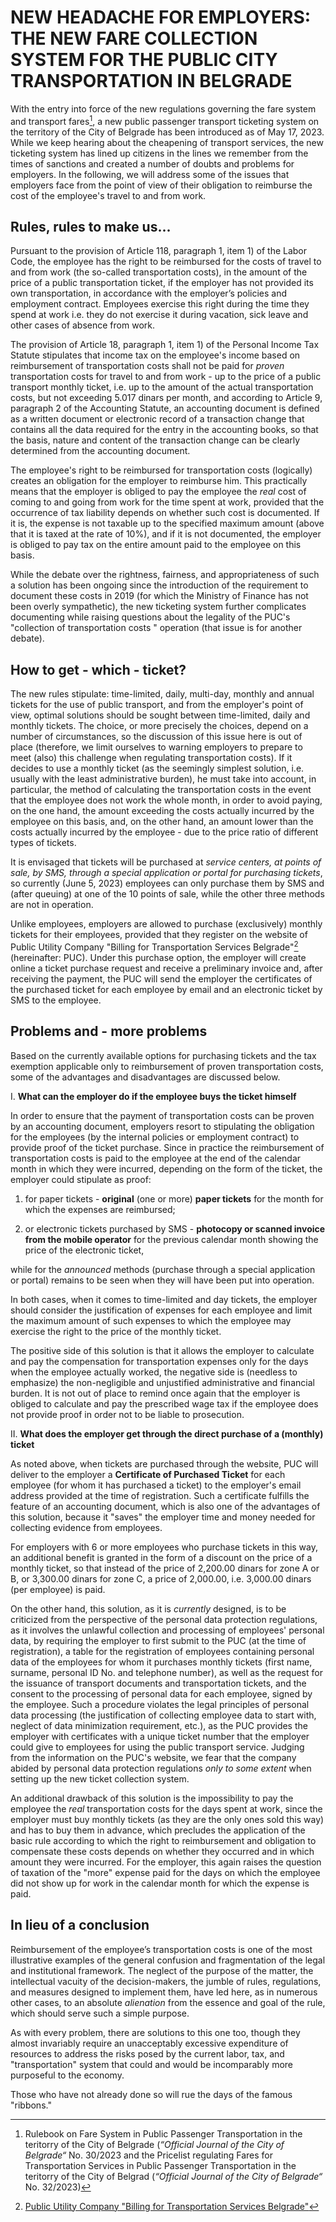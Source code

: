 # NEW HEADACHE FOR EMPLOYERS: THE NEW FARE COLLECTION SYSTEM FOR THE PUBLIC CITY TRANSPORTATION IN BELGRADE

With the entry into force of the new regulations governing the fare system and transport fares[^1], a new public passenger transport ticketing system on the territory of the City of Belgrade has been introduced as of May 17, 2023. While we keep hearing about the cheapening of transport services, the new ticketing system has lined up citizens in the lines we remember from the times of sanctions and created a number of doubts and problems for employers. In the following, we will address some of the issues that employers face from the point of view of their obligation to reimburse the cost of the employee's travel to and from work.

## Rules, rules to make us...

Pursuant to the provision of Article 118, paragraph 1, item 1) of the Labor Code, the employee has the right to be reimbursed for the costs of travel to and from work (the so-called transportation costs), in the amount of the price of a public transportation ticket, if the employer has not provided its own transportation, in accordance with the employer’s policies and employment contract. Employees exercise this right during the time they spend at work i.e. they do not exercise it during vacation, sick leave and other cases of absence from work.

The provision of Article 18, paragraph 1, item 1) of the Personal Income Tax Statute stipulates that income tax on the employee's income based on reimbursement of transportation costs shall not be paid for *proven* transportation costs for travel to and from work - up to the price of a public transport monthly ticket, i.e. up to the amount of the actual transportation costs, but not exceeding 5.017 dinars per month, and according to  Article 9, paragraph 2 of the Accounting Statute, an accounting document is defined as a written document or electronic record of a transaction change that contains all the data required for the entry in the accounting books, so that the basis, nature and content of the transaction change can be clearly determined from the accounting document.

The employee's right to be reimbursed for transportation costs (logically) creates an obligation for the employer to reimburse him. This practically means that the employer is obliged to pay the employee the *real* cost of coming to and going from work for the time spent at work, provided that the occurrence of tax liability depends on whether such cost is documented. If it is, the expense is not taxable up to the specified maximum amount (above that it is taxed at the rate of 10%), and if it is not documented, the employer is obliged to pay tax on the entire amount paid to the employee on this basis.

While the debate over the rightness, fairness, and appropriateness of such a solution has been ongoing since the introduction of the requirement to document these costs in 2019 (for which the Ministry of Finance has not been overly sympathetic), the new ticketing system further complicates documenting while raising questions about the legality of the PUC's "collection of transportation costs " operation (that issue is for another debate). 

## How to get - which - ticket?

The new rules stipulate: time-limited, daily, multi-day, monthly and annual tickets for the use of public transport, and from the employer's point of view, optimal solutions should be sought between time-limited, daily and monthly tickets. The choice, or more precisely the choices, depend on a number of circumstances, so the discussion of this issue here is out of place (therefore, we limit ourselves to warning employers to prepare to meet (also) this challenge when regulating transportation costs). If it decides to use a monthly ticket (as the seemingly simplest solution, i.e. usually with the least administrative burden), he must take into account, in particular, the method of calculating the transportation costs in the event that the employee does not work the whole month, in order to avoid paying, on the one hand, the amount exceeding the costs actually incurred by the employee on this basis, and, on the other hand, an amount lower than the costs actually incurred by the employee - due to the price ratio of different types of tickets.

It is envisaged that tickets will be purchased at *service centers, at points of sale, by SMS, through a special application or portal for purchasing tickets*, so currently (June 5, 2023) employees can only purchase them by SMS and (after queuing) at one of the 10 points of sale, while the other three methods are not in operation.

Unlike employees, employers are allowed to purchase (exclusively) monthly tickets for their employees, provided that they register on the website of Public Utility Company "Billing for Transportation Services Belgrade"[^2] (hereinafter: PUC). Under this purchase option, the employer will create online a ticket purchase request and receive a preliminary invoice and, after receiving the payment, the PUC will send the employer the certificates of the purchased ticket for each employee by email and an electronic ticket by SMS to the employee.

## Problems and - more problems

Based on the currently available options for purchasing tickets and the tax exemption applicable only to reimbursement of proven transportation costs, some of the advantages and disadvantages are discussed below.

I. **What can the employer do if the employee buys the ticket himself**

In order to ensure that the payment of transportation costs can be proven by an accounting document, employers resort to stipulating the obligation for the employees (by the internal policies or employment contract) to provide proof of the ticket purchase. Since in practice the reimbursement of transportation costs is paid to the employee at the end of the calendar month in which they were incurred, depending on the form of the ticket, the employer could stipulate as proof:

1.	for paper tickets - **original** (one or more) **paper tickets** for the month for which the expenses are reimbursed;

1.	or electronic tickets purchased by SMS - **photocopy or scanned invoice from the mobile operator** for the previous calendar month showing the price of the electronic ticket, 

while for the *announced* methods (purchase through a special application or portal) remains to be seen when they will have been put into operation.

In both cases, when it comes to time-limited and day tickets, the employer should consider the justification of expenses for each employee and limit the maximum amount of such expenses to which the employee may exercise the right to the price of the monthly ticket.

The positive side of this solution is that it allows the employer to calculate and pay the compensation for transportation expenses only for the days when the employee actually worked, the negative side is (needless to emphasize) the non-negligible and unjustified administrative and financial burden. It is not out of place to remind once again that the employer is obliged to calculate and pay the prescribed wage tax if the employee does not provide proof in order not to be liable to prosecution.

II. **What does the employer get through the direct purchase of a (monthly) ticket**

As noted above, when tickets are purchased through the website, PUC will deliver to the employer a **Certificate of Purchased Ticket** for each employee (for whom it has purchased a ticket) to the employer's email address provided at the time of registration. Such a certificate fulfills the feature of an accounting document, which is also one of the advantages of this solution, because it "saves" the employer time and money needed for collecting evidence from employees.

For employers with 6 or more employees who purchase tickets in this way, an additional benefit is granted in the form of a discount on the price of a monthly ticket, so that instead of the price of 2,200.00 dinars for zone A or B, or 3,300.00 dinars for zone C, a price of 2,000.00, i.e. 3,000.00 dinars (per employee) is paid.

On the other hand, this solution, as it is *currently* designed, is to be criticized from the perspective of the  personal data protection regulations, as it involves the unlawful collection and processing of employees' personal data, by requiring the employer to first submit to the PUC (at the time of registration), a table for the registration of employees containing personal data of the employees for whom it purchases monthly tickets (first name, surname, personal ID No. and telephone number), as well as the request for the issuance of transport documents and transportation tickets, and the consent to the processing of personal data for each employee, signed by the employee. Such a procedure violates the legal principles of personal data processing (the justification of collecting employee data to start with, neglect of data minimization requirement, etc.), as the PUC provides the employer with certificates with a unique ticket number that the employer could give to employees for using the public transport service. Judging from the information on the PUC's website, we fear that the company abided by personal data protection regulations *only to some extent* when setting up the new ticket collection system.

An additional drawback of this solution is the impossibility to pay the employee the *real* transportation costs for the days spent at work, since the employer must buy monthly tickets (as they are the only ones sold this way) and has to buy them in advance, which precludes the application of the basic rule according to which the right to reimbursement and obligation to compensate these costs depends on whether they occurred and in which amount they were incurred. For the employer, this again raises the question of taxation of the "more" expense paid for the days on which the employee did not show up for work in the calendar month for which the expense is paid.

## In lieu of a conclusion

Reimbursement of the employee’s transportation costs is one of the most illustrative examples of the general confusion and fragmentation of the legal and institutional framework. The neglect of the purpose of the matter, the intellectual vacuity of the decision-makers, the jumble of rules, regulations, and measures designed to implement them, have led here, as in numerous other cases, to an absolute *alienation* from the essence and goal of the rule, which should serve such a simple purpose.

As with every problem, there are solutions to this one too, though they almost invariably require an unacceptably excessive expenditure of resources to address the risks posed by the current labor, tax, and "transportation" system that could and would be incomparably more purposeful to the economy.

Those who have not already done so will rue the days of the famous "ribbons."

[^1]:Rulebook on Fare System in Public Passenger Transportation in the teritorry of the City of Belgrade (*“Official Journal of the City of Belgrade“* No. 30/2023 and the Pricelist regulating Fares for Transportation Services in Public Passenger Transportation in the teritorry of the City of Belgrad (*“Official Journal of the City of Belgrade“* No. 32/2023)
[^2]:[Public Utility Company "Billing for Transportation Services Belgrade"](https://online.bgnaplata.rs/sr/registracija-pravnih-lica)